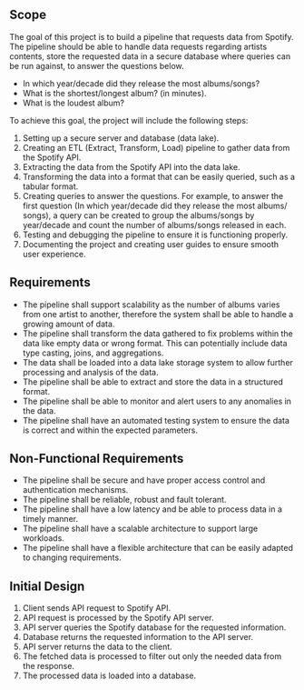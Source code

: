 ## Scope

The goal of this project is to build a pipeline that requests data from Spotify. The pipeline should be able to handle data requests regarding artists contents, store the requested data in a secure database where queries can be run against, to answer the questions below.
* In which year/decade did they release the most albums/songs?
* What is the shortest/longest album? (in minutes).
* What is the loudest album?

To achieve this goal, the project will include the following steps:

1. Setting up a secure server and database (data lake).
2. Creating an ETL (Extract, Transform, Load) pipeline to gather data from the Spotify API.
3. Extracting the data from the Spotify API into the data lake.
4. Transforming the data into a format that can be easily queried, such as a tabular format.
5. Creating queries to answer the questions. For example, to answer the first question (In which year/decade did they release the most albums/
songs), a query can be created to group the albums/songs by year/decade and count the number of albums/songs released in each.
6. Testing and debugging the pipeline to ensure it is functioning properly.
7. Documenting the project and creating user guides to ensure smooth user experience.

## Requirements

* The pipeline shall support scalability as the number of albums varies from one artist to another, therefore the system shall be able to handle a growing amount of data. 
* The pipeline shall transform the data gathered to fix problems within the data like empty data or wrong format.  This can potentially include data type casting, joins, and aggregations.
* The data shall be loaded into a data lake storage system to allow further processing and analysis of the data.
* The pipeline shall be able to extract and store the data in a structured format.
* The pipeline shall be able to monitor and alert users to any anomalies in the data.
* The pipeline shall have an automated testing system to ensure the data is correct and within the expected parameters.

## Non-Functional Requirements

* The pipeline shall be secure and have proper access control and authentication mechanisms.
* The pipeline shall be reliable, robust and fault tolerant.
* The pipeline shall have a low latency and be able to process data in a timely manner.
* The pipeline shall have a scalable architecture to support large workloads.
* The pipeline shall have a flexible architecture that can be easily adapted to changing requirements.

## Initial Design

1. Client sends API request to Spotify API.
2. API request is processed by the Spotify API server.
3. API server queries the Spotify database for the requested information.
4. Database returns the requested information to the API server.
5. API server returns the data to the client.
6. The fetched data is processed to filter out only the needed data from the response.
7. The processed data is loaded into a database.
